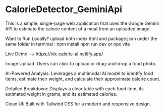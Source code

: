 # CalorieDetector_GeminiApi
This is a simple, single-page web application that uses the Google Gemini API to estimate the calorie content of a meal from an uploaded image.

Want to Run Locally?
upload both index.html and package.json under the same folder
in terminal : npm install
              npm run dev
              or
              npx vite

Live Demo -->   https://lvk-calorie-ai.netlify.app/

Image Upload: Users can click to upload or drag-and-drop a food photo.

AI-Powered Analysis: Leverages a multimodal AI model to identify food items, estimate their weight, and calculate their approximate calorie count.

Detailed Breakdown: Displays a clear table with each food item, its estimated weight in grams, and its estimated calories.

Clean UI: Built with Tailwind CSS for a modern and responsive design.
